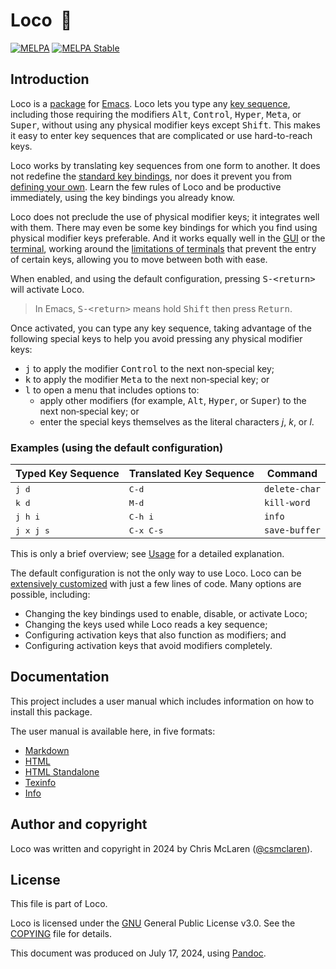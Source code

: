 # Loco  🚋

[![MELPA](https://www.melpa.org/packages/loco-badge.svg)](https://www.melpa.org/#/loco)
[![MELPA
Stable](https://stable.melpa.org/packages/loco-badge.svg)](https://stable.melpa.org/#/loco)

## Introduction

Loco is a
[package](https://www.gnu.org/software/emacs/manual/html_node/emacs/Packages.html)
for [Emacs](https://www.gnu.org/software/emacs/). Loco lets you type any
[key sequence](docs/build/loco.md#keys-key-sequences-and-commands),
including those requiring the modifiers <kbd>Alt</kbd>,
<kbd>Control</kbd>, <kbd>Hyper</kbd>, <kbd>Meta</kbd>, or
<kbd>Super</kbd>, without using any physical modifier keys except
<kbd>Shift</kbd>. This makes it easy to enter key sequences that are
complicated or use hard-to-reach keys.

Loco works by translating key sequences from one form to another. It
does not redefine the [standard key
bindings](https://www.gnu.org/software/emacs/refcards/pdf/refcard.pdf),
nor does it prevent you from [defining your
own](https://www.gnu.org/software/emacs/manual/html_node/emacs/Key-Bindings.html).
Learn the few rules of Loco and be productive immediately, using the key
bindings you already know.

Loco does not preclude the use of physical modifier keys; it integrates
well with them. There may even be some key bindings for which you find
using physical modifier keys preferable. And it works equally well in
the [GUI](https://en.wikipedia.org/wiki/Graphical_user_interface) or the
[terminal](https://en.wikipedia.org/wiki/Computer_terminal), working
around the [limitations of
terminals](docs/build/loco.md#considerations-when-using-a-terminal) that
prevent the entry of certain keys, allowing you to move between both
with ease.

When enabled, and using the default configuration, pressing
<kbd>S-\<return\></kbd> will activate Loco.

> In Emacs, <kbd>S-\<return\></kbd> means hold <kbd>Shift</kbd> then
> press <kbd>Return</kbd>.

Once activated, you can type any key sequence, taking advantage of the
following special keys to help you avoid pressing any physical modifier
keys:

- <kbd>j</kbd> to apply the modifier <kbd>Control</kbd> to the next
  non‑special key;
- <kbd>k</kbd> to apply the modifier <kbd>Meta</kbd> to the next
  non‑special key; or
- <kbd>l</kbd> to open a menu that includes options to:
  - apply other modifiers (for example, <kbd>Alt</kbd>,
    <kbd>Hyper</kbd>, or <kbd>Super</kbd>) to the next non‑special key;
    or
  - enter the special keys themselves as the literal characters *j*,
    *k*, or *l*.

### Examples (using the default configuration)

| Typed Key Sequence | Translated Key Sequence | Command       |
|--------------------|-------------------------|---------------|
| <kbd>j d</kbd>     | <kbd>C-d</kbd>          | `delete-char` |
| <kbd>k d</kbd>     | <kbd>M-d</kbd>          | `kill-word`   |
| <kbd>j h i</kbd>   | <kbd>C-h i</kbd>        | `info`        |
| <kbd>j x j s</kbd> | <kbd>C-x C-s</kbd>      | `save-buffer` |

This is only a brief overview; see [Usage](docs/build/loco.md#usage) for
a detailed explanation.

The default configuration is not the only way to use Loco. Loco can be
[extensively customized](docs/build/loco.md#customization) with just a
few lines of code. Many options are possible, including:

- Changing the key bindings used to enable, disable, or activate Loco;
- Changing the keys used while Loco reads a key sequence;
- Configuring activation keys that also function as modifiers; and
- Configuring activation keys that avoid modifiers completely.

## Documentation

This project includes a user manual which includes information on how to
install this package.

The user manual is available here, in five formats:

- [Markdown](docs/build/loco.md)
- [HTML](docs/build/loco.html)
- [HTML Standalone](docs/build/loco-standalone.html)
- [Texinfo](docs/build/loco.texi)
- [Info](docs/build/loco.info)

## Author and copyright

Loco was written and copyright in 2024 by Chris McLaren
([@csmclaren](https://www.github.com/csmclaren)).

## License

This file is part of Loco.

Loco is licensed under the [GNU](https://www.gnu.org) General Public
License v3.0. See the [COPYING](COPYING) file for details.

This document was produced on July 17, 2024, using [Pandoc](https://pandoc.org).
